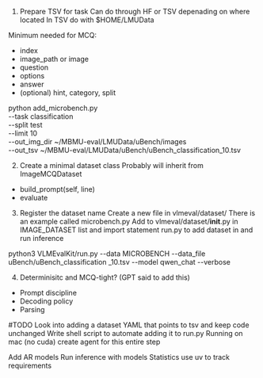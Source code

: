 

1) Prepare TSV for task 
Can do through HF or TSV depenading on where located
In TSV do with $HOME/LMUData

Minimum needed for MCQ:
- index
- image_path or image
- question
- options
- answer
- (optional) hint, category, split

python add_microbench.py \
  --task classification \
  --split test \
  --limit 10 \
  --out_img_dir ~/MBMU-eval/LMUData/uBench/images \
  --out_tsv     ~/MBMU-eval/LMUData/uBench/uBench_classification_10.tsv

2) Create a minimal dataset class
Probably will inherit from ImageMCQDataset
- build_prompt(self, line)
- evaluate

3) Register the dataset name
Create a new file in vlmeval/dataset/
    There is an example called microbench.py
Add to vlmeval/dataset/__init__.py in IMAGE_DATASET list and import statement
run.py to add dataset in and run inference

python3 VLMEvalKit/run.py --data MICROBENCH --data_file uBench/uBench_classification
_10.tsv --model qwen_chat --verbose

4) Determinisitc and MCQ-tight?
(GPT said to add this)
- Prompt discipline
- Decoding policy
- Parsing

#TODO
Look into adding a dataset YAML that points to tsv and keep code unchanged
Write shell script to automate adding it to run.py
Running on mac (no cuda)
create agent for this entire step

Add AR models
Run inference with models
Statistics
use uv to track requirements